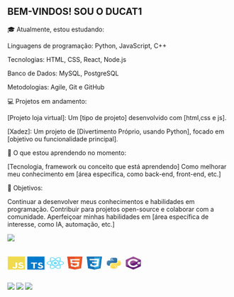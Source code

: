 ## BEM-VINDOS! SOU O DUCAT1
🎓 Atualmente, estou estudando:

Linguagens de programação: Python, JavaScript, C++ 

Tecnologias: HTML, CSS, React, Node.js

Banco de Dados: MySQL, PostgreSQL

Metodologias: Agile, Git e GitHub

💻 Projetos em andamento:

[Projeto loja virtual]: Um [tipo de projeto] desenvolvido com [html,css e js].

[Xadez]: Um projeto de [Divertimento Próprio, usando Python], focado em [objetivo ou funcionalidade principal].

🌱 O que estou aprendendo no momento:

[Tecnologia, framework ou conceito que está aprendendo]
Como melhorar meu conhecimento em [área específica, como back-end, front-end, etc.]

🚀 Objetivos:

Continuar a desenvolver meus conhecimentos e habilidades em programação.
Contribuir para projetos open-source e colaborar com a comunidade.
Aperfeiçoar minhas habilidades em [área específica de interesse, como IA, automação, etc.]
<picture>

  <source
    srcset="https://github-readme-stats.vercel.app/api?username=DUCAT1-blip&show_icons=true&theme=default"
    media="(prefers-color-scheme: dark)"
  />
  <source
    srcset="https://github-readme-stats.vercel.app/api?username=anuraghazra&show_icons=true"
    media="(prefers-color-scheme: light), (prefers-color-scheme: no-preference)"
  />
  <img src="https://github-readme-stats.vercel.app/api?username=anuraghazra&show_icons=true" />
</picture>

<div style="display: inline_block"><br>
  <img align="center" alt="DUCAT1-Js" height="30" width="40" src="https://raw.githubusercontent.com/devicons/devicon/master/icons/javascript/javascript-plain.svg">
  <img align="center" alt="DUCAT1-Ts" height="30" width="40" src="https://raw.githubusercontent.com/devicons/devicon/master/icons/typescript/typescript-plain.svg">
  <img align="center" alt="DUCAT1-React" height="30" width="40" src="https://raw.githubusercontent.com/devicons/devicon/master/icons/react/react-original.svg">
  <img align="center" alt="DUCAT1-HTML" height="30" width="40" src="https://raw.githubusercontent.com/devicons/devicon/master/icons/html5/html5-original.svg">
  <img align="center" alt="DUCATI-CSS" height="30" width="40" src="https://raw.githubusercontent.com/devicons/devicon/master/icons/css3/css3-original.svg">
  <img align="center" alt="DUCAT1-Python" height="30" width="40" src="https://raw.githubusercontent.com/devicons/devicon/master/icons/python/python-original.svg">
  <img align="center" alt="DUCAT1-Csharp" height="30" width="40" src="https://raw.githubusercontent.com/devicons/devicon/master/icons/csharp/csharp-original.svg">
</div>
  
  ##
 
<div> 
  <a href="https://www.instagram.com/ducati.dev/" target="_blank"><img src="https://img.shields.io/badge/-Instagram-%23E4405F?style=for-the-badge&logo=instagram&logoColor=white" target="_blank"></a>
 <a href="https://discord.gg/NazHUD5Z8Q" target="_blank"><img src="https://img.shields.io/badge/Discord-7289DA?style=for-the-badge&logo=discord&logoColor=white" target="_blank"></a> 
  <a href="www.linkedin.com/in/gabriel-ducati-578871323" target="_blank"><img src="https://img.shields.io/badge/-LinkedIn-%230077B5?style=for-the-badge&logo=linkedin&logoColor=white" target="_blank"></a> 
  
</div>
